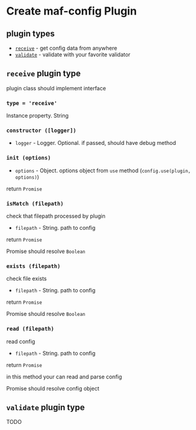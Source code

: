 # Create maf-config Plugin

## plugin types

- [`receive`](#receive-plugin-type) - get config data from anywhere
- [`validate`](#validate-plugin-type) - validate with your favorite validator


## `receive` plugin type

plugin class should implement interface

### `type = 'receive'`

Instance property. String


### `constructor ([logger])`

- `logger` - Logger. Optional. if passed, should have debug method



### `init (options)`

- `options` - Object. options object from `use` method (`config.use(plugin, options)`)

return `Promise`



### `isMatch (filepath)`

check that filepath processed by plugin

- `filepath` - String. path to config

return `Promise`

Promise should resolve `Boolean`



### `exists (filepath)`

check file exists

- `filepath` - String. path to config

return `Promise`

Promise should resolve `Boolean`



### `read (filepath)`

read config

- `filepath` - String. path to config

return `Promise`

in this method your can read and parse config

Promise should resolve config object


## `validate` plugin type

TODO
